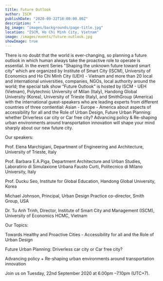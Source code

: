 ```yaml
---
title: Future Outlook 
author: ISCM
publishDate: "2020-09-22T18:00:00.00Z"
description: " "
bg_image: "images/backgrounds/page-title.jpg"
location: "ISCM, Ho Chi Minh City, Vietnam"
image: /images/events/future-outlook.jpg
showImage: true
---
```

<!--StartFragment-->

There is no doubt that the world is ever-changing, so planning a future outlook in which human always take the proactive role to operate is essential. In the event Series "Shaping the unknown future toward smart city" which are organized by Institute of Smart City (ISCM), University of Economics and Ho Chi Minh City (UEH) - Vietnam and more than 20 local and international universities, companies, NGOs, local authority around the world; the special talk show “Future Outlook” is hosted by ISCM - UEH (Vietnam), Polytechnic University of Milan (Italy), Handong Global University (Korea), University of Trieste (Italy), and SmithGroup (America) with the international guest-speakers who are leading experts from different countries of three contiential: Asian - Europe - America about aspects of accessibility for all and the Role of Urban Design, Future Urban Planning: whether Driverless car city or Car free city? Advancing policy & Re-shaping urban environments around transportation innovation will shape your mind sharply about our new future city.

Our speakers:

Prof. Elena Marchigiani, Department of Engineering and Architecture, University of Trieste, Italy

Prof. Barbara E.A.Piga, Department Architecture and Urban Studies, Laboratirio di Simulaxione Urbana Fausto Curti, Politecnico di Milano University, Italy

Prof. Ducku Seo, Institute for Global Education, Handong Global University, Korea

Michael Johnson, Principal, Urban Design Practice co-director, Smith Group, USA

Dr. Tu Anh Trinh, Director, Institute of Smart City and Management (ISCM), University of Economics HCMC, Vietnam

Our Topics:

Towards Healthy and Proactive Cities - Accessibility for all and the Role of Urban Design

Future Urban Planning: Driverless car city or Car free city?

Advancing policy + Re-shaping urban environments around transportation innovation

Join us on Tuesday, 22nd September 2020 at 6.00pm –7.10pm (UTC+7).

<!--EndFragment-->
